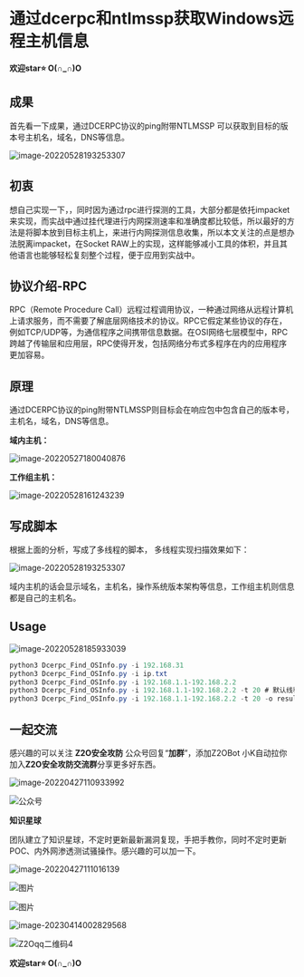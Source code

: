 # 通过dcerpc和ntlmssp获取Windows远程主机信息

**欢迎star:star: O(∩_∩)O**

## 成果

首先看一下成果，通过DCERPC协议的ping附带NTLMSSP 可以获取到目标的版本号主机名，域名，DNS等信息。

![image-20220528193253307](images/image-20220528193253307.png)



## 初衷

想自己实现一下，，同时因为通过rpc进行探测的工具，大部分都是依托impacket来实现，而实战中通过挂代理进行内网探测速率和准确度都比较低，所以最好的方法是将脚本放到目标主机上，来进行内网探测信息收集，所以本文关注的点是想办法脱离impacket，在Socket RAW上的实现，这样能够减小工具的体积，并且其他语言也能够轻松复刻整个过程，便于应用到实战中。  

## 协议介绍-RPC

RPC（Remote Procedure Call）远程过程调用协议，一种通过网络从远程计算机上请求服务，而不需要了解底层网络技术的协议。RPC它假定某些协议的存在，例如TCP/UDP等，为通信程序之间携带信息数据。在OSI网络七层模型中，RPC跨越了传输层和应用层，RPC使得开发，包括网络分布式多程序在内的应用程序更加容易。

## 原理

通过DCERPC协议的ping附带NTLMSSP则目标会在响应包中包含自己的版本号，主机名，域名，DNS等信息。

**域内主机：**

![image-20220527180040876](images/image-20220527180040876.png)

**工作组主机：**

![image-20220528161243239](images/image-20220528161243239.png)





## 写成脚本

根据上面的分析，写成了多线程的脚本， 多线程实现扫描效果如下：

![image-20220528193253307](images/image-20220528193253307.png)

域内主机的话会显示域名，主机名，操作系统版本架构等信息，工作组主机则信息都是自己的主机名。



## Usage

![image-20220528185933039](images/image-20220528185933039.png)

```java
python3 Dcerpc_Find_OSInfo.py -i 192.168.31
python3 Dcerpc_Find_OSInfo.py -i ip.txt
python3 Dcerpc_Find_OSInfo.py -i 192.168.1.1-192.168.2.2
python3 Dcerpc_Find_OSInfo.py -i 192.168.1.1-192.168.2.2 -t 20 # 默认线程15，默认将结果输出到log.txt
python3 Dcerpc_Find_OSInfo.py -i 192.168.1.1-192.168.2.2 -t 20 -o result.txt
```



## 一起交流

感兴趣的可以关注 **Z2O安全攻防** 公众号回复“**加群**”，添加Z2OBot 小K自动拉你加入**Z2O安全攻防交流群**分享更多好东西。

![image-20220427110933992](images/image-20220427110933992.png)

![公众号](images/公众号.jpg)

**知识星球**

团队建立了知识星球，不定时更新最新漏洞复现，手把手教你，同时不定时更新POC、内外网渗透测试骚操作。感兴趣的可以加一下。

![image-20220427111016139](images/image-20220427111016139.png)

![图片](images/640-16432009920046-16444876053855.webp)

![图片](images/640-16432009920047-16444876053866.webp)

![image-20230414002829568](images/image-20230414002829568.png)

![Z2Oqq二维码4](images/Z2Oqq二维码4-16814031792311.jpg)

**欢迎star:star: O(∩_∩)O**




